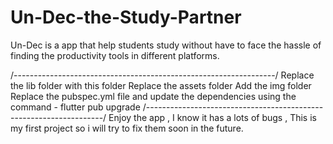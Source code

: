 # Un-Dec-the-Study-Partner
Un-Dec is a app that help students study without have to face the hassle of finding the productivity tools in different platforms. 

/-----------------------------------------------------------------/
Replace the lib folder with this folder 
Replace the assets folder
Add the img folder
Replace the pubspec.yml file and update the dependencies using the command - flutter pub upgrade
/-------------------------------------------------------------------/
Enjoy the app , I know it has a lots of bugs , This is my first project so i will try to fix them soon in the future.
